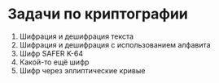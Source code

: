 # Задачи по криптографии
1. Шифрация и дешифрация текста
2. Шифрация и дешифрация с использованием алфавита
3. Шифр SAFER K-64
4. Какой-то ещё шифр
5. Шифр через эллиптические кривые
